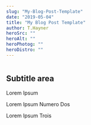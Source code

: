 ```yaml
---
slug: "My-Blog-Post-Template"
date: "2019-05-04"
title: "My Blog Post Template"
author: T.Hayner
heroSrc: ""
heroAlt: ""
heroPhotog: ""
heroDistro: ""
---
```


<img alt="" src="" width="" height="" />

## Subtitle area 

<p>Lorem Ipsum</p>
<p>Lorem Ipsum Numero Dos</p>
<p>Lorem Ipsum Trois</p>